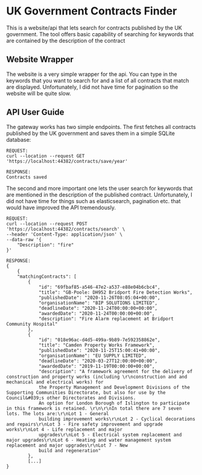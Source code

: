 # UK Government Contracts Finder
This is a website/api that lets search for contracts published by the UK government. The tool offers basic capability of searching for keywords that are contained by the description of the contract

## Website Wrapper
The website is a very simple wrapper for the api. You can type in the keywords that you want to search for and a list of all contracts that match are displayed. Unfortunately, I did not have time for pagination so the website will be quite slow.

## API User Guide
The gateway works has two simple endpoints. The first fetches all contracts published by the UK government and saves them in a simple SQLite database:
```
REQUEST:
curl --location --request GET 'https://localhost:44382/contracts/save/year'

RESPONSE:
Contracts saved
```


The second and more important one lets the user search for keywords that are mentioned in the description of the published contract. Unfortunately, I did not have time for things such as elasticsearch, pagination etc. that would have improved the API tremendously. 
```
REQUEST:
curl --location --request POST 'https://localhost:44382/contracts/search' \
--header 'Content-Type: application/json' \
--data-raw '{
    "Description": "fire"
}'

RESPONSE:
{
    {
    "matchingContracts": [
        {
            "id": "69fbaf85-a546-47e2-a537-e88e04b6cbc4",
            "title": "GB-Poole: DH952 Bridport Fire Detection Works",
            "publishedDate": "2020-11-26T08:05:04+00:00",
            "organisationName": "BIP SOLUTIONS LIMITED",
            "deadlineDate": "2020-11-24T00:00:00+00:00",
            "awardedDate": "2020-11-24T00:00:00+00:00",
            "description": "Fire Alarm replacement at Bridport Community Hospital"
        },
        {
            "id": "018e96ac-d4d5-499a-9b89-7e592358862e",
            "title": "Camden Property Works Framework",
            "publishedDate": "2020-11-25T15:00:41+00:00",
            "organisationName": "EU SUPPLY LIMITED",
            "deadlineDate": "2020-03-27T12:00:00+00:00",
            "awardedDate": "2019-11-19T00:00:00+00:00",
            "description": "A framework agreement for the delivery of construction and property works (including \r\nconstruction and and mechanical and electrical works) for   
            the Property Management and Development Divisions of the Supporting Communities Directorate, but also for use by the Council&#039;s other Directorates and Divisions.
            An option for London Borough of Islington to participate in this framework is retained. \r\n\r\nIn total there are 7 seven lots. The lots are:\r\nLot 1 - General
            building improvement works\r\nLot 2 - Cyclical decorations and repairs\r\nLot 3 - Fire safety improvement and upgrade works\r\nLot 4 - Life replacement and major
            upgrades\r\nLot 5 - Electrical system replacement and major upgrades\r\nLot 6 - Heating and water management system replacement and major upgrades\r\nLot 7 - New
            build and regeneration"
        },
        [...]
}
```
